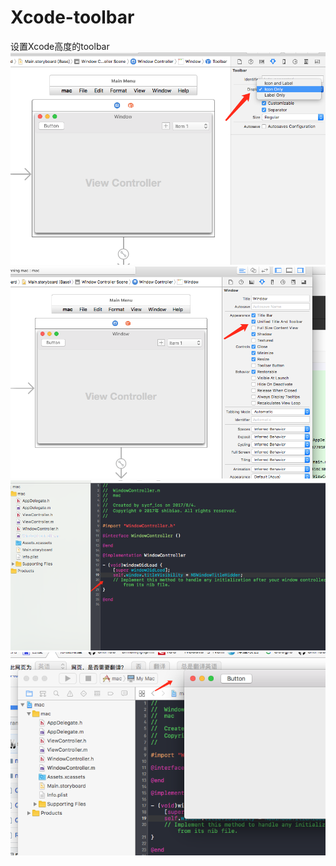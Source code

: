 # Xcode-toolbar
设置Xcode高度的toolbar
![1](https://github.com/shibiao/Xcode-toolbar/blob/master/QQ20170804-110327.png)
![2](https://github.com/shibiao/Xcode-toolbar/blob/master/QQ20170804-110339.png)
![3](https://github.com/shibiao/Xcode-toolbar/blob/master/QQ20170804-110350.png)
![4](https://github.com/shibiao/Xcode-toolbar/blob/master/QQ20170804-110704.png)
